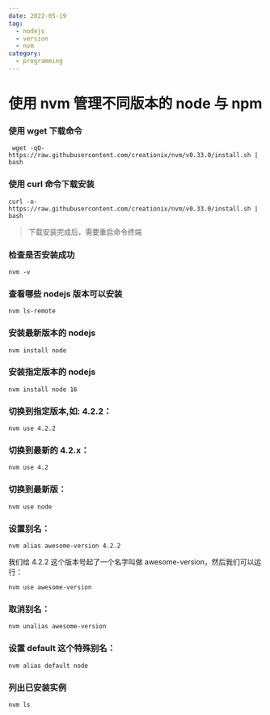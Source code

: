 ```yaml
---
date: 2022-05-19
tag:
  - nodejs
  - version
  - nvm
category:
  - programming
---
```


# 使用 nvm 管理不同版本的 node 与 npm

### 使用 wget 下载命令

```
 wget -qO- https://raw.githubusercontent.com/creationix/nvm/v0.33.0/install.sh | bash
```

### 使用 curl 命令下载安装

```
curl -o- https://raw.githubusercontent.com/creationix/nvm/v0.33.0/install.sh | bash
```

> 下载安装完成后，需要重启命令终端

### 检查是否安装成功

```
nvm -v
```

### 查看哪些 nodejs 版本可以安装

```
nvm ls-remote
```

### 安装最新版本的 nodejs

```
nvm install node
```

### 安装指定版本的 nodejs

```
nvm install node 16
```

### 切换到指定版本,如: 4.2.2：

```
nvm use 4.2.2
```

### 切换到最新的 4.2.x：

```
nvm use 4.2
```

### 切换到最新版：

```
nvm use node
```

### 设置别名：

```
nvm alias awesome-version 4.2.2
```

我们给 4.2.2 这个版本号起了一个名字叫做 awesome-version，然后我们可以运行：

```
nvm use awesome-version
```

### 取消别名：

```
nvm unalias awesome-version
```

### 设置 default 这个特殊别名：

```
nvm alias default node
```

### 列出已安装实例

```
nvm ls
```
